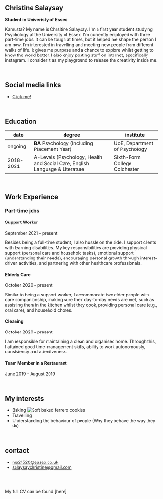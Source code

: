 
## Christine Salaysay
**Student in Univeristy of Essex**  

Kamusta? My name is Chrsitine Salaysay. I'm a first year student studying Psychology at the University of Essex. I'm currently employed with three part-time jobs. It can be tough at times, but it helped me shape the person I am now. I’m interested in travelling and meeting new people from different walks of life. It gives me purpose and a chance to explore whilst getting to know the world better. I also enjoy posting stuff on internet, specifically instagram. I consider it as my playground to release the creativity inside me. 


<br>

## Social media links
- [Click me!](https://makitin.carrd.co)


<br>

## Education
| date | degree | institute |
--- | --- | ---
|ongoing|**BA** Psychology (Including Placement Year) |UoE, Department of Psychology|
|2018-2021|A-Levels (Psychology, Health and Social Care, English Language & Literature|Sixth-Form College Colchester|

<br>

## Work Experience
### Part-time jobs
#### Support Worker

September 2021 - present

Besides being a full-time student, I also hussle on the side. I support clients with learning disabilities. My key responsibilities are providing physical support (personal care and household tasks), emotional support (understanding their needs), encouraging personal growth through interest-driven activities, and partnering with other healthcare professionals. 

#### Elderly Care

October 2020 - present 

Similar to being a support worker, I accommodate two elder people with care companionship, making sure their day-to-day needs are met, such as assisting them in the kitchen whilst they cook, providing personal care (e.g., oral care), and household chores.

#### Cleaning 

October 2020 - present

I am responsible for maintaining a clean and organised home. Through this, I attained good time-management skills, ability to work autonomously, consistency and attentiveness. 

#### Team Member in a Restaurant

June 2019 - August 2019

<br>

## My interests
- Baking
![Soft baked ferrero cookies](https://ibb.co/1q60Tps)
- Travelling 
- Understanding the behaviour of people (Why they behave the way they do)

<br>

## contact
- ms21520@essex.co.uk 
- salaysaychristine@gmail.com


<br><br> 

My full CV can be found [here]

